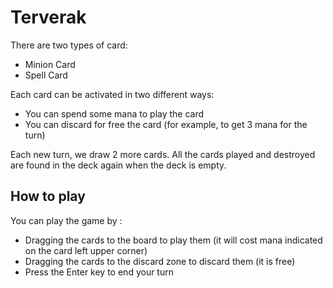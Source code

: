 # Terverak

There are two types of card:
 - Minion Card
 - Spell Card

Each card can be activated in two different ways:
 - You can spend some mana to play the card
 - You can discard for free the card (for example, to get 3 mana for the turn)

Each new turn, we draw 2 more cards.
All the cards played and destroyed are found in the deck again when the deck is empty.

## How to play
You can play the game by :
 - Dragging the cards to the board to play them (it will cost mana indicated on the card left upper corner)
 - Dragging the cards to the discard zone to discard them (it is free)
 - Press the Enter key to end your turn
 